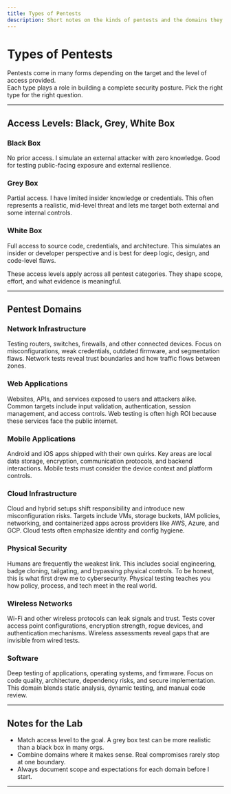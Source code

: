 ```yaml
---
title: Types of Pentests
description: Short notes on the kinds of pentests and the domains they cover. For my reference and lab planning.
---
```


# Types of Pentests

Pentests come in many forms depending on the target and the level of access provided.  
Each type plays a role in building a complete security posture. 
Pick the right type for the right question.

---

## Access Levels: Black, Grey, White Box

### Black Box
No prior access. 
I simulate an external attacker with zero knowledge. 
Good for testing public-facing exposure and external resilience.

### Grey Box
Partial access. 
I have limited insider knowledge or credentials. 
This often represents a realistic, mid-level threat 
and lets me target both external and some internal controls.

### White Box
Full access to source code, credentials, and architecture. 
This simulates an insider or developer perspective 
and is best for deep logic, design, and code-level flaws.

These access levels apply across all pentest categories. 
They shape scope, effort, and what evidence is meaningful.

---

## Pentest Domains

### Network Infrastructure
Testing routers, switches, firewalls, and other connected devices. 
Focus on misconfigurations, weak credentials, outdated firmware, and segmentation flaws. 
Network tests reveal trust boundaries and how traffic flows between zones.

### Web Applications
Websites, APIs, and services exposed to users and attackers alike. 
Common targets include input validation, authentication, session management, and access controls. 
Web testing is often high ROI because these services face the public internet.

### Mobile Applications
Android and iOS apps shipped with their own quirks. 
Key areas are local data storage, encryption, communication protocols, and backend interactions. 
Mobile tests must consider the device context and platform controls.

### Cloud Infrastructure
Cloud and hybrid setups shift responsibility and introduce new misconfiguration risks. 
Targets include VMs, storage buckets, IAM policies, networking, and containerized 
apps across providers like AWS, Azure, and GCP. 
Cloud tests often emphasize identity and config hygiene.

### Physical Security
Humans are frequently the weakest link. 
This includes social engineering, badge cloning, tailgating, and bypassing physical controls. 
To be honest, this is what first drew me to cybersecurity. 
Physical testing teaches you how policy, process, and tech meet in the real world.

### Wireless Networks
Wi-Fi and other wireless protocols can leak signals and trust. 
Tests cover access point configurations, 
encryption strength, rogue devices, 
and authentication mechanisms. 
Wireless assessments reveal gaps that are invisible from wired tests.

### Software
Deep testing of applications, operating systems, and firmware. 
Focus on code quality, architecture, dependency risks, and secure implementation. 
This domain blends static analysis, dynamic testing, and manual code review.

---

## Notes for the Lab
- Match access level to the goal. A grey box test can be more realistic than a black box in many orgs.  
- Combine domains where it makes sense. Real compromises rarely stop at one boundary.  
- Always document scope and expectations for each domain before I start.

---
